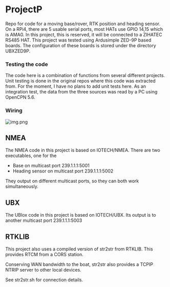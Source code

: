 # ProjectP
Repo for code for a moving base/rover, RTK position and heading sensor.
On a RPi4, there are 5 usable serial ports, most HATs use GPIO 14,15 which is AMA0.
In this project, this is reserved, it will be connected to a ZIHATEC RS485 HAT.
This project was tested using Ardusimple ZED-9P based boards.
The configuration of these boards is stored under the directory UBXZED9P.

### Testing the code
The code here is a combination of functions from several different projects. 
Unit testing is done in the original repos where this code was extracted from.
For the moment, I have no plans to add unit tests here.
As an integration test, the data from the three sources was read by a PC using OpenCPN 5.6.

### Wiring
![img.png](img.png)


 
## NMEA
The NMEA code in this project is based on IOTECH/NMEA.
There are two executables, one for the 
- Base on multicast port 239.1.1.1:5001
- Heading sensor on multicast port 239.1.1.1:5002

They output on different multicast ports, so they can both work simultaneously.

## UBX
The UBlox code in this project is based on IOTECH/UBX.
Its output is to another multicast port 239.1.1.1:5003

## RTKLIB
This project also uses a compiled version of str2str from RTKLIB.
This provides RTCM from a CORS station.

Conserving WAN bandwidth to the boat, str2str also provides a TCPIP NTRIP server to other local devices.

See str2str.sh for connection details.


